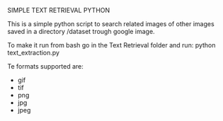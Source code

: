 SIMPLE TEXT RETRIEVAL PYTHON

This is a simple python script to search related images of other images saved in a directory /dataset trough google image.

To make it run from bash go in the Text Retrieval folder and run: python text_extraction.py

Te formats supported are:

* gif
* tif
* png
* jpg
* jpeg
